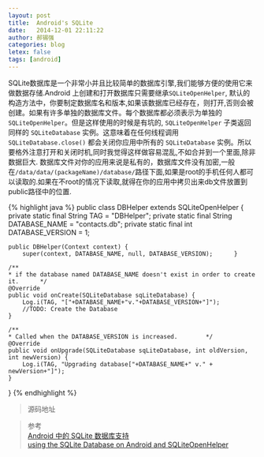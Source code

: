 ```yaml
---
layout: post
title:  Android's SQLite
date:   2014-12-01 22:11:22
author: 郝锡强
categories: blog
letex: false
tags: [android]
---
```

SQLite数据库是一个非常小并且比较简单的数据库引擎,我们能够方便的使用它来做数据存储.Android 上创建和打开数据库只需要继承`SQLiteOpenHelper`, 默认的构造方法中，你要制定数据库名和版本,如果该数据库已经存在，则打开,否则会被创建。如果有许多单独的数据库文件。每个数据库都必须表示为单独的 `SQLiteOpenHelper`。但是这样使用的时候是有坑的, `SQLiteOpenHelper` 子类返回同样的 `SQLiteDatabase` 实例。这意味着在任何线程调用 `SQLiteDatabase.close()` 都会关闭你应用中所有的 `SQLiteDatabase` 实例。所以要格外注意打开和关闭时机,同时我觉得这样做容易混乱,不如合并到一个里面,除非数据巨大.
数据库文件对你的应用来说是私有的，数据库文件没有加密,一般在`/data/data/(packageName)/database/`路径下面,如果是root的手机任何人都可以读取的.如果在不root的情况下读取,就得在你的应用中拷贝出来db文件放置到public路径中的位置.
<!-- more -->

{% highlight java %}
public class DBHelper extends SQLiteOpenHelper {
    private static final String TAG = "DBHelper";
   	private static final String DATABASE_NAME = "contacts.db";
   	private static final int DATABASE_VERSION = 1;

   	public DBHelper(Context context) {
       	super(context, DATABASE_NAME, null, DATABASE_VERSION);    	}

   	/**
   	* if the database named DATABASE_NAME doesn't exist in order to create it.     	*/
    @Override
   	public void onCreate(SQLiteDatabase sqLiteDatabase) {
       	Log.i(TAG, "["+DATABASE_NAME+"v."+DATABASE_VERSION+"]");
    	//TODO: Create the Database
    }

   	/**
   	* Called when the DATABASE_VERSION is increased.    	*/
    @Override
   	public void onUpgrade(SQLiteDatabase sqLiteDatabase, int oldVersion, int newVersion) {
       	Log.i(TAG, "Upgrading database["+DATABASE_NAME+" v." + newVersion+"]");
    }
}
{% endhighlight %}

>源码地址<br />

>参考<br />
[Android 中的 SQLite 数据库支持](http://objccn.io/issue-11-5/)<br />
[using the SQLite Database on Android and SQLiteOpenHelper](http://kylewbanks.com/blog/Tutorial-Implementing-a-Client-Side-Cache-using-the-SQLite-Database-on-Android-and-SQLiteOpenHelper)